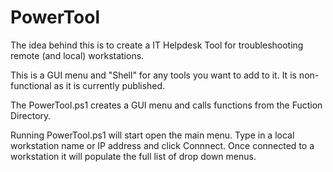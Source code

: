 # PowerTool
The idea behind this is to create a IT Helpdesk Tool for troubleshooting remote (and local) workstations.  

This is a GUI menu and "Shell" for any tools you want to add to it.  It is non-functional as it is currently published.  

The PowerTool.ps1 creates a GUI menu and calls functions from the Fuction Directory.

Running PowerTool.ps1 will start open the main menu.
Type in a local workstation name or IP address and click Connnect.
Once connected to a workstation it will populate the full list of drop down menus.






